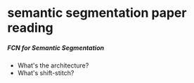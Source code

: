 # semantic segmentation paper reading
##### FCN for Semantic Segmentation
- What's the architecture?
- What's shift-stitch?
